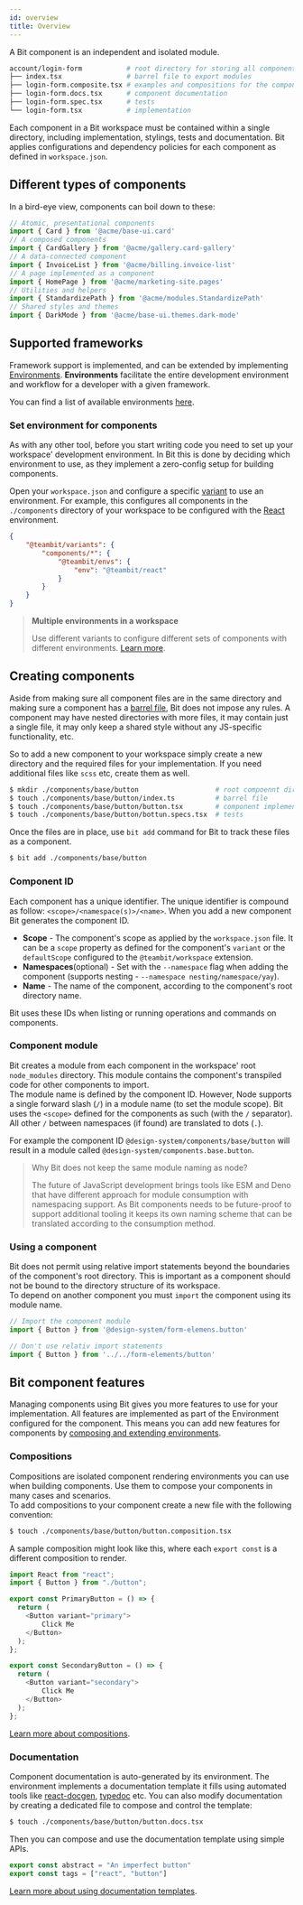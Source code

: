 ```yaml
---
id: overview
title: Overview
---
```


A Bit component is an independent and isolated module.

```sh
account/login-form           # root directory for storing all component files
├── index.tsx                # barrel file to export modules
├── login-form.composite.tsx # examples and compositions for the component
├── login-form.docs.tsx      # component documentation
├── login-form.spec.tsx      # tests
└── login-form.tsx           # implementation
```

Each component in a Bit workspace must be contained within a single directory, including implementation, stylings, tests and documentation. Bit applies configurations and dependency policies for each component as defined in `workspace.json`.

## Different types of components

In a bird-eye view, components can boil down to these:

```javascript
// Atomic, presentational components
import { Card } from '@acme/base-ui.card'
// A composed components
import { CardGallery } from '@acme/gallery.card-gallery'
// A data-connected component
import { InvoiceList } from '@acme/billing.invoice-list'
// A page implemented as a component
import { HomePage } from '@acme/marketing-site.pages'
// Utilities and helpers
import { StandardizePath } from '@acme/modules.StandardizePath'
// Shared styles and themes
import { DarkMode } from '@acme/base-ui.themes.dark-mode'
```

## Supported frameworks

Framework support is implemented, and can be extended by implementing [Environments](/docs/environment/overview). **Environments** facilitate the entire development environment and workflow for a developer with a given framework.

You can find a list of available environments [here](/docs/environment/base).

### Set environment for components

As with any other tool, before you start writing code you need to set up your workspace' development environment. In Bit this is done by deciding which environment to use, as they implement a zero-config setup for building components.

Open your `workspace.json` and configure a specific [variant](/docs/workspace/variants) to use an environment. For example, this configures all components in the `./components` directory of your workspace to be configured with the [React](/docs/environment/base#teambitreact) environment.

```json
{
    "@teambit/variants": {
        "components/*": {
            "@teambit/envs": {
                "env": "@teambit/react"
            }
        }
    }
}
```

> **Multiple environments in a workspace**
>
> Use different variants to configure different sets of components with different environments. [Learn more](/docs/environment/overview#how-to-use-environments).

## Creating components

Aside from making sure all component files are in the same directory and making sure a component has a [barrel file](https://basarat.gitbook.io/typescript/main-1/barrel), Bit does not impose any rules. A component may have nested directories with more files, it may contain just a single file, it may only keep a shared style without any JS-specific functionality, etc.

So to add a new component to your workspace simply create a new directory and the required files for your implementation. If you need additional files like `scss` etc, create them as well.

```sh
$ mkdir ./components/base/button                   # root compoennt directory
$ touch ./components/base/button/index.ts          # barrel file
$ touch ./components/base/button/button.tsx        # component implementation
$ touch ./components/base/button/bottun.specs.tsx  # tests
```

Once the files are in place, use `bit add` command for Bit to track these files as a component.

```sh
$ bit add ./components/base/button
```

### Component ID

Each component has a unique identifier. The unique identifier is compound as follow: `<scope>/<namespace(s)>/<name>`. When you add a new component Bit generates the component ID.

- **Scope** - The component's scope as applied by the `workspace.json` file. It can be a `scope` property as defined for the component's `variant` or the `defaultScope` configured to the `@teambit/workspace` extension.
- **Namespaces**(optional) - Set with the `--namespace` flag when adding the component (supports nesting - `--namespace nesting/namespace/yay`).
- **Name** - The name of the component, according to the component's root directory name.

Bit uses these IDs when listing or running operations and commands on components.

### Component module

Bit creates a module from each component in the workspace' root `node_modules` directory. This module contains the component's transpiled code for other components to import.  
The module name is defined by the component ID. However, Node supports a single forward slash (`/`) in a module name (to set the module scope). Bit uses the `<scope>` defined for the components as such (with the `/` separator). All other `/` between namespaces (if found) are translated to dots (`.`).

For example the component ID `@design-system/components/base/button` will result in a module called `@design-system/components.base.button`.

> Why Bit does not keep the same module naming as node?
>
> The future of JavaScript development brings tools like ESM and Deno that have different approach for module consumption with namespacing support. As Bit components needs to be future-proof to support additional tooling it keeps its own naming scheme that can be translated according to the consumption method.

### Using a component

Bit does not permit using relative import statements beyond the boundaries of the component's root directory. This is important as a component should not be bound to the directory structure of its workspace.  
To depend on another component you must `import` the component using its module name.

```javascript
// Import the component module
import { Button } from '@design-system/form-elemens.button'

// Don't use relativ import statements
import { Button } from '../../form-elements/button'
```

## Bit component features

Managing components using Bit gives you more features to use for your implementation. All features are implemented as part of the Environment configured for the component. This means you can add new features for components by [composing and extending environments](/docs/environment/composing-environments).

### Compositions

Compositions are isolated component rendering environments you can use when building components. Use them to compose your components in many cases and scenarios.  
To add compositions to your component create a new file with the following convention:

```sh
$ touch ./components/base/button/button.composition.tsx
```

A sample composition might look like this, where each `export const` is a different composition to render.

```javascript
import React from "react";
import { Button } from "./button";

export const PrimaryButton = () => {
  return (
    <Button variant="primary">
        Click Me
    </Button>
  );
};

export const SecondaryButton = () => {
  return (
    <Button variant="secondary">
        Click Me
    </Button>
  );
};
```

[Learn more about compositions](/docs/compositions/develop-in-isolation).

### Documentation

Component documentation is auto-generated by its environment. The environment implements a documentation template it fills using automated tools like [react-docgen](http://reactcommunity.org/react-docgen/), [typedoc](https://typedoc.org) etc. You can also modify documentation by creating a dedicated file to compose and control the template:

```sh
$ touch ./components/base/button/button.docs.tsx
```

Then you can compose and use the documentation template using simple APIs.

```js
export const abstract = "An imperfect button"
export const tags = ["react", "button"]
```

[Learn more about using documentation templates](/docs/documentation/using-templates).
